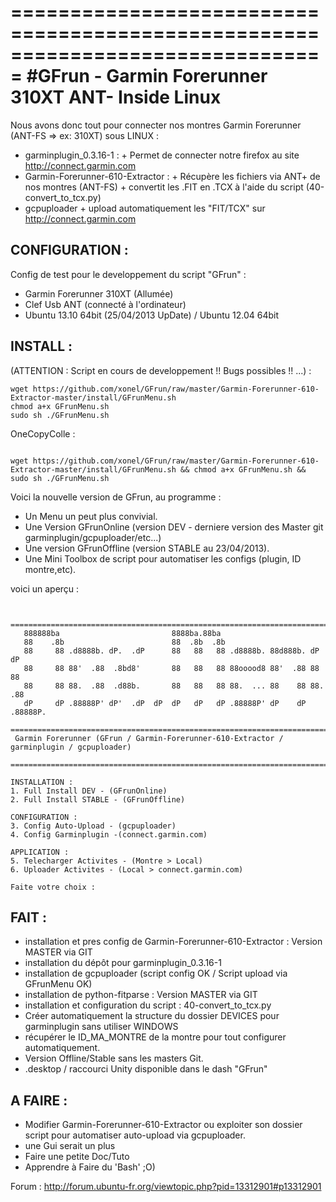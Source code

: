 ===============================================================================
#GFrun - Garmin Forerunner 310XT ANT- Inside Linux
===============================================================================

Nous avons donc tout pour connecter nos montres Garmin Forerunner (ANT-FS  => ex: 310XT) sous LINUX :

- garminplugin_0.3.16-1 :
      + Permet de connecter notre firefox au site http://connect.garmin.com
- Garmin-Forerunner-610-Extractor :
      + Récupère les fichiers via ANT+ de nos montres (ANT-FS)
      + convertit les .FIT en .TCX à l'aide du script (40-convert_to_tcx.py)
- gcpuploader
      + upload automatiquement les "FIT/TCX" sur http://connect.garmin.com


CONFIGURATION :
---------------
Config de test pour le developpement du script "GFrun" :

+ Garmin Forerunner 310XT (Allumée)
+ Clef Usb ANT (connecté à l'ordinateur) 
+ Ubuntu 13.10 64bit (25/04/2013 UpDate) / Ubuntu 12.04 64bit


INSTALL :
---------
(ATTENTION : Script en cours de developpement !! Bugs possibles !! ...) :
<pre><code>wget https://github.com/xonel/GFrun/raw/master/Garmin-Forerunner-610-Extractor-master/install/GFrunMenu.sh
chmod a+x GFrunMenu.sh
sudo sh ./GFrunMenu.sh
</code></pre>

OneCopyColle : 
<pre><code>
wget https://github.com/xonel/GFrun/raw/master/Garmin-Forerunner-610-Extractor-master/install/GFrunMenu.sh && chmod a+x GFrunMenu.sh && sudo sh ./GFrunMenu.sh
</code></pre>

Voici la nouvelle version de GFrun, au programme :
- Un Menu un peut plus convivial.
- Une Version GFrunOnline (version DEV - derniere version des Master git garminplugin/gcpuploader/etc...)
- Une version GFrunOffline (version STABLE au 23/04/2013).
- Une Mini Toolbox de script pour automatiser les configs (plugin, ID montre,etc).

voici un aperçu :
<pre><code>
 =========================================================================================
   888888ba                         8888ba.88ba 
   88    .8b                        88  .8b  .8b 
   88     88 .d8888b. dP.  .dP      88   88   88 .d8888b. 88d888b. dP    dP 
   88     88 88'  .88  .8bd8'       88   88   88 88ooood8 88'  .88 88    88 
   88     88 88.  .88  .d88b.       88   88   88 88.  ... 88    88 88.  .88 
   dP     dP .88888P' dP'  .dP  dP  dP   dP   dP .88888P' dP    dP .88888P. 
 =========================================================================================
 Garmin Forerunner (GFrun / Garmin-Forerunner-610-Extractor / garminplugin / gcpuploader)
 =========================================================================================
 
INSTALLATION :
1. Full Install DEV - (GFrunOnline)
2. Full Install STABLE - (GFrunOffline)

CONFIGURATION :
3. Config Auto-Upload - (gcpuploader)
4. Config Garminplugin -(connect.garmin.com)

APPLICATION :
5. Telecharger Activites - (Montre > Local)
6. Uploader Activites - (Local > connect.garmin.com)

Faite votre choix : 
</code></pre>

FAIT :
-----
+ installation et pres config de Garmin-Forerunner-610-Extractor : Version MASTER via GIT
+ installation du dépôt pour garminplugin_0.3.16-1 
+ installation de gcpuploader (script config OK / Script upload via GFrunMenu OK)
+ installation de python-fitparse :  Version MASTER via GIT
+ installation et configuration du script : 40-convert_to_tcx.py
+ Créer automatiquement la structure du dossier DEVICES pour garminplugin sans utiliser WINDOWS
+ récupérer le  <Id>ID_MA_MONTRE</Id> de la montre pour tout configurer automatiquement.
+ Version Offline/Stable sans les masters Git.
+ .desktop / raccourci Unity disponible dans le dash "GFrun"

A FAIRE :
--------
- Modifier  Garmin-Forerunner-610-Extractor ou exploiter son dossier script pour automatiser auto-upload via gcpuploader.
- une Gui serait un plus
- Faire une petite Doc/Tuto
- Apprendre à Faire du 'Bash' ;O)

Forum : http://forum.ubuntu-fr.org/viewtopic.php?pid=13312901#p13312901
